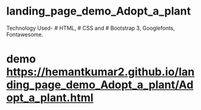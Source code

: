 # landing_page_demo_Adopt_a_plant
Technology Used- # HTML, # CSS and # Bootstrap 3, Googlefonts, Fontawesome.

# demo https://hemantkumar2.github.io/landing_page_demo_Adopt_a_plant/Adopt_a_plant.html
